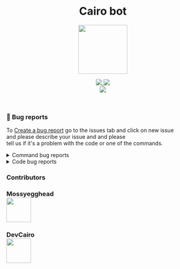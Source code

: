<div align="center">

  # Cairo bot

</div>


<p align="center">
<img src="https://cdn.devcairo.xyz/MyLogoRound.png" width="128px">
</p>


<p align="center">

<a href="https://python.org/downloads">
  <img src="https://img.shields.io/badge/3.8.10-Python%20version-%234382B3?logo=python&logoColor=FFE670&style=for-the-badge" />
</a>

<a href="https://mariadb.org/downloads">
    <img src="https://img.shields.io/badge/10.4-MariaDB%20version-%23C0765A?logo=MariaDB&style=for-the-badge" />
</a><br>

<a href="https://discord.gg/x3jn5W5Bby">
  <img src="https://img.shields.io/badge/-Join%20the%20discord!-%235865F2?style=for-the-badge&logo=discord&logoColor=white"><br>
</a>

</p><br>




<h3 > 🐛 Bug reports </h3>

<p>
  To <a href="https://github.com/Cairo-Development/Cairo-bot/issues/new/choose">Create a bug report</a>
  go to the issues tab and click on new issue<br>and please describe your issue and and please<br>
  tell us if it's a problem with the code or one of the commands.
<details>
  <summary>Command bug reports</summary>
  If you're reporting a command please<br>
  create the issue and format it like this<br>

  > Error code<br>
  > Name of command<br>
  > Main error<br>
</details>
<details>
  <summary>Code bug reports</summary>
  If you're reporing an error in the code<br>
  please create the issue and format it like this<br>
  
  * [ ] Searched on google?
  * [ ] Can you reproduce?
  * [ ] Can you run it on another computer?
  * [ ] Can you run it on another OS?
  * [ ] Python version higher than 3.8.7?
  * [ ] Discord issue?
  * [ ] Database issue?
  * [ ] Website issue?
 </details>
</p>




</h3>

<h3>Contributors</h3>

<h3>
  

Mossyegghead<br>
<img src="https://avatars.githubusercontent.com/u/69193776?v=4" width=64px>

</h3>

<h3>
DevCairo<br>
<img src="https://avatars.githubusercontent.com/u/69438318?v=4" width=64px>

</h3>

